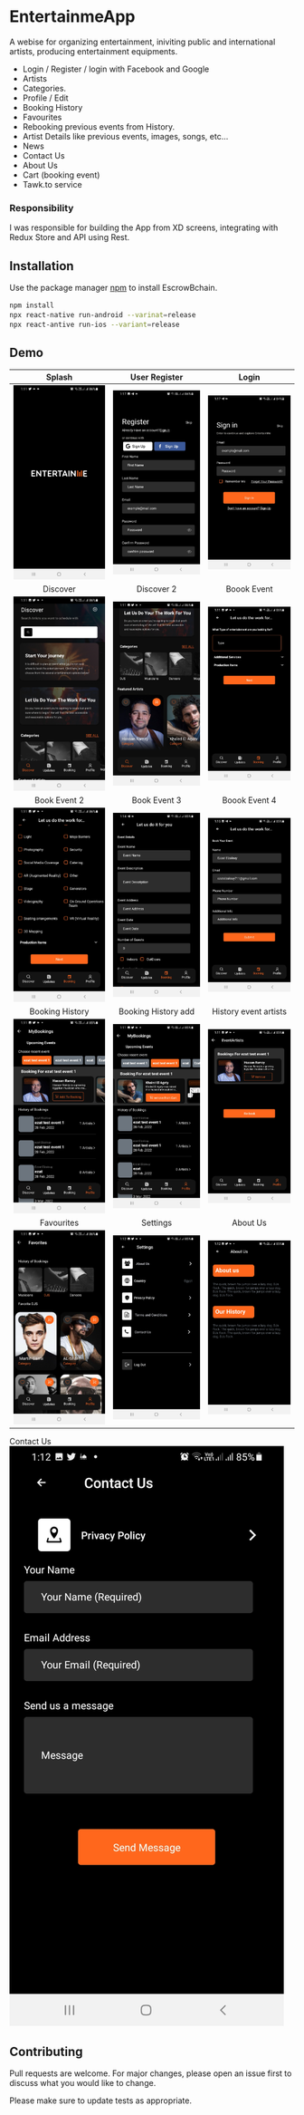 # EntertainmeApp

A webise for organizing entertainment, iniviting public and international artists, producing entertainment equipments.
  - Login / Register / login with Facebook and Google
  - Artists
  - Categories.
  - Profile / Edit
  - Booking History
  - Favourites
  - Rebooking previous events from History.
  - Artist Details like previous events, images, songs, etc...
  - News
  - Contact Us
  - About Us
  - Cart (booking event)
  - Tawk.to service


### Responsibility
I was responsible for building the App from XD screens, integrating with Redux Store and API using Rest.
## Installation

Use the package manager [npm](https://www.npmjs.com/) to install EscrowBchain.

```bash
npm install
npx react-native run-android --varinat=release
npx react-antive run-ios --variant=release
```

## Demo

Splash             |       User Register             |        Login
:-------------------------:|:-------------------------:|:-------------------------:
![](https://github.com/elzalouy/EntertainmeApp/blob/master/Pics/Screenshot_20220317-131106_Entertainme.jpg)  |  ![](https://github.com/elzalouy/EntertainmeApp/blob/master/Pics/Screenshot_20220317-131706_Entertainme.jpg) | ![](https://github.com/elzalouy/EntertainmeApp/blob/master/Pics/Screenshot_20220317-131703_Entertainme.jpg)
Discover             |       Discover 2             |        Boook Event
![](https://github.com/elzalouy/EntertainmeApp/blob/master/Pics/Screenshot_20220317-131109_Entertainme.jpg)  |  ![](https://github.com/elzalouy/EntertainmeApp/blob/master/Pics/Screenshot_20220317-131112_Entertainme.jpg) | ![](https://github.com/elzalouy/EntertainmeApp/blob/master/Pics/Screenshot_20220317-131121_Entertainme.jpg)
Book Event 2             |       Book Event 3             |        Boook Event 4
![](https://github.com/elzalouy/EntertainmeApp/blob/master/Pics/Screenshot_20220317-131125_Entertainme.jpg)  |  ![](https://github.com/elzalouy/EntertainmeApp/blob/master/Pics/Screenshot_20220317-131441_Entertainme.jpg) | ![](https://github.com/elzalouy/EntertainmeApp/blob/master/Pics/Screenshot_20220317-131517_Entertainme.jpg)
Booking History             |        Booking History add            |        History event artists
![](https://github.com/elzalouy/EntertainmeApp/blob/master/Pics/Screenshot_20220317-131148_Entertainme.jpg)  |  ![](https://github.com/elzalouy/EntertainmeApp/blob/master/Pics/Screenshot_20220317-131153_Entertainme.jpg) | ![](https://github.com/elzalouy/EntertainmeApp/blob/master/Pics/Screenshot_20220317-131156_Entertainme.jpg)
Favourites             |        Settings            |        About Us
![](https://github.com/elzalouy/EntertainmeApp/blob/master/Pics/Screenshot_20220317-131138_Entertainme.jpg)  |  ![](https://github.com/elzalouy/EntertainmeApp/blob/master/Pics/Screenshot_20220317-131206_Entertainme.jpg) | ![](https://github.com/elzalouy/EntertainmeApp/blob/master/Pics/Screenshot_20220317-131217_Entertainme.jpg)
Contact Us
![](https://github.com/elzalouy/EntertainmeApp/blob/master/Pics/Screenshot_20220317-131222_Entertainme.jpg) 

## Contributing
Pull requests are welcome. For major changes, please open an issue first to discuss what you would like to change.

Please make sure to update tests as appropriate.
